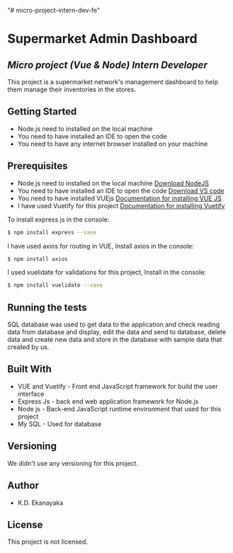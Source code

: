 "# micro-project-intern-dev-fe" 

# Supermarket Admin Dashboard
## _Micro project (Vue & Node) Intern Developer_

This project is a supermarket network's management dashboard to help them manage their inventories in the stores.

## Getting Started
- Node.js need to installed on the local machine
- You need to have installed an IDE to open the code
- You need to have any internet browser installed on your machine

## Prerequisites

- Node.js need to installed on the local machine
[Download NodeJS](https://nodejs.org/en/)
- You need to have installed an IDE to open the code
[Download VS code](https://code.visualstudio.com/download)
- You need to have installed VUEjs
[Documentation for installing VUE JS](https://vuejs.org/v2/guide/installation.html)
- I have used Vuetify for this project
[Documentation for installing Vuetify](https://vuetifyjs.com/en/getting-started/installation/)

To install express js in the console:
```sh
$ npm install express --save
```

I have used axios for routing in VUE, Install axios in the console:
```sh
$ npm install axios
```

I used vuelidate for validations for this project, Install in the console:
```sh
$ npm install vuelidate --save
```

## Running the tests
SQL database was used to get data to the application and check reading data from database and display, edit the data and send to database, delete data and create new data and store in the database with sample data that created by us.

## Built With
- VUE and Vuetify -  Front end JavaScript framework for build the user interface
- Express Js - back end web application framework for Node.js
- Node js - Back-end JavaScript runtime environment that used for this project 
- My SQL - Used for database

## Versioning
We didn't use any versioning for this project.

## Author
- K.D. Ekanayaka

## License
This project is not licensed.
